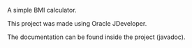 A simple BMI calculator.

This project was made using Oracle JDeveloper.

The documentation can be found inside the project (javadoc).
